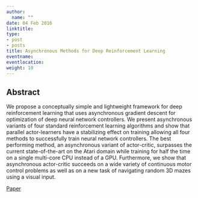 ```yaml
---
author:
  name: ""
date: 04 Feb 2016
linktitle:
type:
- post
- posts
title: Asynchronous Methods for Deep Reinforcement Learning
eventname:
eventlocation:  
weight: 10
---
```


## Abstract

We propose a conceptually simple and lightweight framework for deep reinforcement learning that uses asynchronous gradient descent for optimization of deep neural network controllers. We present asynchronous variants of four standard reinforcement learning algorithms and show that parallel actor-learners have a stabilizing effect on training allowing all four methods to successfully train neural network controllers. The best performing method, an asynchronous variant of actor-critic, surpasses the current state-of-the-art on the Atari domain while training for half the time on a single multi-core CPU instead of a GPU. Furthermore, we show that asynchronous actor-critic succeeds on a wide variety of continuous motor control problems as well as on a new task of navigating random 3D mazes using a visual input.

[Paper](https://arxiv.org/abs/1602.01783)
